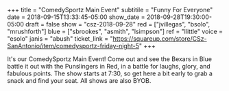 +++
title = "ComedySportz Main Event"
subtitile = "Funny For Everyone"
date = 2018-09-15T13:33:45-05:00
show_date = 2018-09-28T19:30:00-05:00
draft = false
show = "csz-2018-09-28"
red = ["jvillegas", "bsolo", "mrushforth"]
blue = ["sbrookes", "asmith", "lsimpson"]
ref = "llittle"
voice = "esolo"
janis = "abush"
ticket_link = "https://squareup.com/store/CSz-SanAntonio/item/comedysportz-friday-night-5"
+++

It's our ComedySportz Main Event! Come out and see the Bexars in Blue battle it out with the Punslingers in Red, in a battle for laughs, glory, and fabulous points. The show starts at 7:30, so get here a bit early to grab a snack and find your seat. All shows are also BYOB.
